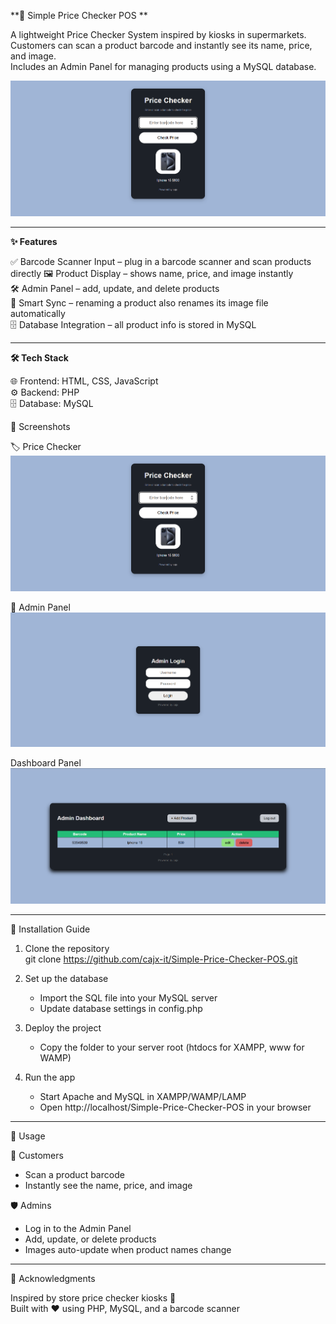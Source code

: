 **🏪 Simple Price Checker POS
**

A lightweight Price Checker System inspired by kiosks in supermarkets.  
Customers can scan a product barcode and instantly see its name, price, and image.  
Includes an Admin Panel for managing products using a MySQL database.  

![Price Checker UI](assets/screenshots/landing.png)

---

**✨ Features**

✅ Barcode Scanner Input – plug in a barcode scanner and scan products directly
🖼️ Product Display – shows name, price, and image instantly  
🛠️ Admin Panel – add, update, and delete products  
🔗 Smart Sync – renaming a product also renames its image file automatically  
🗄️ Database Integration – all product info is stored in MySQL  

---

**🛠️ Tech Stack**

🌐 Frontend: HTML, CSS, JavaScript  
⚙️ Backend: PHP  
🗄️ Database: MySQL  



📸 Screenshots

🏷️ Price Checker  
![Admin Panel UI](assets/screenshots/landing.png)

🔐 Admin Panel  
![Admin Panel UI](assets/screenshots/login.png)

Dashboard Panel
![Admin Panel UI](assets/screenshots/dashboard.png)


---

🚀 Installation Guide

1. Clone the repository  
   git clone https://github.com/cajx-it/Simple-Price-Checker-POS.git  

2. Set up the database  
   - Import the SQL file into your MySQL server  
   - Update database settings in config.php  

3. Deploy the project  
   - Copy the folder to your server root (htdocs for XAMPP, www for WAMP)  

4. Run the app  
   - Start Apache and MySQL in XAMPP/WAMP/LAMP  
   - Open http://localhost/Simple-Price-Checker-POS in your browser  

---

📖 Usage

👤 Customers  
- Scan a product barcode  
- Instantly see the name, price, and image  

🛡️ Admins  
- Log in to the Admin Panel  
- Add, update, or delete products  
- Images auto-update when product names change  

---



🙌 Acknowledgments

Inspired by store price checker kiosks 🛒  
Built with ❤️ using PHP, MySQL, and a barcode scanner  
